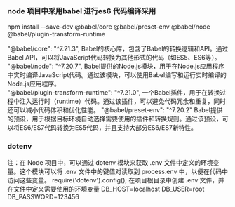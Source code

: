 ###  node 项目中采用babel 进行es6 代码编译采用
npm install --save-dev @babel/core @babel/preset-env @babel/node @babel/plugin-transform-runtime

"@babel/core": "^7.21.3", Babel的核心库，包含了Babel的转换逻辑和API。通过Babel API，可以将JavaScript代码转换为其他形式的代码（如ES5、ES6等）。
"@babel/node": "^7.20.7", Babel提供的Node.js模块，用于在Node.js应用程序中实时编译JavaScript代码。通过该模块，可以使用Babel编写和运行实时编译的Node.js应用程序。  
"@babel/plugin-transform-runtime": "^7.21.0", 一个Babel插件，用于在转换过程中注入运行时（runtime）代码。通过该插件，可以避免代码冗余和重复，同时还可以减小代码体积和优化性能。
"@babel/preset-env": "^7.20.2" Babel提供的预设，用于根据目标环境自动选择需要使用的插件和转换规则。通过该预设，可以将ES6/ES7代码转换为ES5代码，并且支持大部分ES6/ES7新特性。
### dotenv  
注：在 Node 项目中，可以通过 dotenv 模块来获取 .env 文件中定义的环境变量。这个模块可以将 .env 文件中的键值对读取到 process.env 中，以便在代码中访问这些变量。
require('dotenv').config();
在项目根目录中创建 .env 文件，并在文件中定义需要使用的环境变量
DB_HOST=localhost
DB_USER=root
DB_PASSWORD=123456
